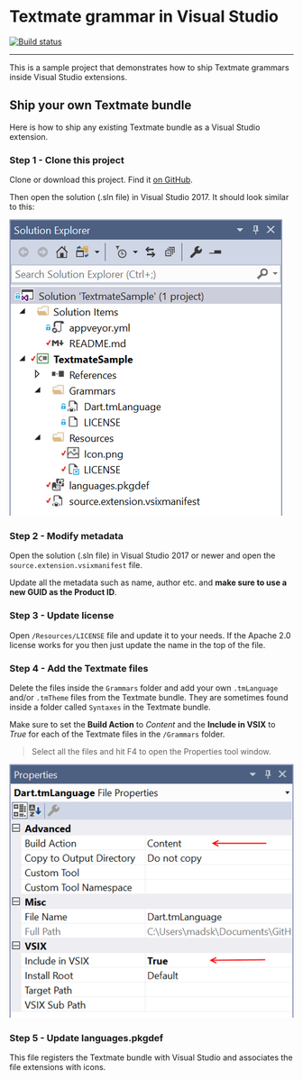 # Textmate grammar in Visual Studio

[![Build status](https://ci.appveyor.com/api/projects/status/x5v4qf0i0es5750h?svg=true)](https://ci.appveyor.com/project/madskristensen/textmatesample)

---------------------------------------

This is a sample project that demonstrates how to ship Textmate grammars inside Visual Studio extensions.

## Ship your own Textmate bundle
Here is how to ship any existing Textmate bundle as a Visual Studio extension.

### Step 1 - Clone this project
Clone or download this project. Find it [on GitHub](https://github.com/madskristensen/TextmateSample).

Then open the solution (.sln file) in Visual Studio 2017. It should look similar to this:

![Solution Explorer](art/solution-explorer.png)

### Step 2 - Modify metadata
Open the solution (.sln file) in Visual Studio 2017 or newer and open the `source.extension.vsixmanifest` file.

Update all the metadata such as name, author etc. and **make sure to use a new GUID as the Product ID**.

### Step 3 - Update license
Open `/Resources/LICENSE` file and update it to your needs. If the Apache 2.0 license works for you then just update the name in the top of the file.

### Step 4 - Add the Textmate files
Delete the files inside the `Grammars` folder and add your own `.tmLanguage` and/or `.tmTheme` files from the Textmate bundle. They are sometimes found inside a folder called `Syntaxes` in the Textmate bundle.

Make sure to set the **Build Action** to *Content* and the **Include in VSIX** to *True* for each of the Textmate files in the `/Grammars` folder.

> Select all the files and hit F4 to open the Properties tool window.

![Properties](art/properties.png)

### Step 5 - Update languages.pkgdef
This file registers the Textmate bundle with Visual Studio and associates the file extensions with icons.